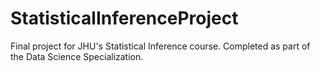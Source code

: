 # StatisticalInferenceProject
Final project for JHU's Statistical Inference course. Completed as part of the Data Science Specialization.

